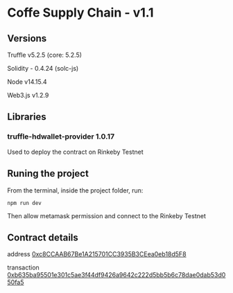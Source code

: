 # Coffe Supply Chain - v1.1

## Versions

Truffle v5.2.5 (core: 5.2.5)

Solidity - 0.4.24 (solc-js)

Node v14.15.4

Web3.js v1.2.9

## Libraries

### truffle-hdwallet-provider 1.0.17

Used to deploy the contract on Rinkeby Testnet

## Runing the project

From the terminal, inside the project folder, run:

`
npm run dev
`

Then allow metamask permission and connect to the Rinkeby Testnet

## Contract details

address
[0xc8CCAAB67Be1A215701CC3935B3CEea0eb18d5F8](https://rinkeby.etherscan.io/address/0xc8CCAAB67Be1A215701CC3935B3CEea0eb18d5F8)

transaction
[0xb635ba95501e301c5ae3f44df9426a9642c222d5bb5b6c78dae0dab53d050fa5](https://rinkeby.etherscan.io/tx/0x60ef54c6c3bdc67109736a81e389d78c03f0d4dfd6503eb5078368a6b4deb26d)


